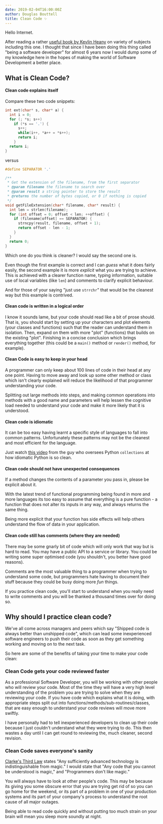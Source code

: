 ```yaml
---
date: 2019-02-04T16:00:00Z
author: Douglas Bouttell
title: Clean Code ✨
---
```


Hello Internet.

After reading a rather
[useful book by Kevlin Heany](https://www.amazon.co.uk/dp/0596809484)
on variety of subjects including this one. I thought that since I have been doing
this thing called "being a software developer" for almost 6 years
now I would dump some of my knowledge here in the hopes of
making the world of Software Development a better place.

## What is Clean Code?

#### Clean code explains itself

Compare these two code snippets:

```c
int ext(char* s, char* a) {
  int i = 0;
  for (; *s; s++)
    if (*s == '.') {
      s++;
      while(i++, *a++ = *s++);
      return i;
    }
  return i;
}
```

versus

```c
#define SEPARATOR '.'

/**
 * Get the extension of the filename, from the first separator
 * @param filename the filename to search over
 * @param result a string pointer to store the result
 * @returns the number of bytes copied, or 0 if nothing is copied
 */
void getFileExtension(char* filename, char* result) {
  int len = strlen(filename);
  for (int offset = 0; offset < len; ++offset) {
    if (filename[offset] == SEPARATOR) {
      strncpy(result, filename, offset + 1);
      return offset - len - 1;
    }
  }
  return 0;
}

```

Which one do you think is cleaner? I would say the second one is.

Even though the first example is correct and I can _guess_ what it does
fairly easily, the second example it is more _explicit_
what you are trying to achieve. This is achieved with a clearer
function name, typing information, suitable use of local variables
(like `len`) and comments to clarify explicit behaviour.

And for those of your saying "just use `strrchr`" that would be the
cleanest way but this example is contrived.

#### Clean code is written in a logical order

I know it sounds lame, but your code should read like a bit of prose should.
That is, you should start by setting up your characters and plot elements
(your classes and functions) such that the reader can understand them in isolation.
Then, expand on them with more "plot" (functions) that builds on the existing "plot".
Finishing in a concise conclusion which brings everything together (this could be a
`main()` method or `render()` method, for example).

#### Clean Code is easy to keep in your head

A programmer can only keep about 100 lines of code in their head at any one point. Having
to move away and look up some other method or class which isn't clearly explained will
reduce the likelihood of that programmer understanding your code.

Splitting out large methods into steps, and making common operations into methods with
a good name and parameters will help lessen the cognitive load needed to understand your
code and make it more likely that it is understood.

#### Clean code is idiomatic

It can be too easy having learnt a specific style of languages to fall into common patterns.
Unfortunately these patterns may not be the cleanest and most efficient for the language.

Just watch [this video](https://www.youtube.com/watch?v=OSGv2VnC0go) from the guy who oversees
Python `collections` at how idiomatic Python is so clean.

#### Clean code should not have unexpected consequences

If a method changes the contents of a parameter you pass in, please be explicit about it.

With the latest trend of functional programming being found in more and more languages its
too easy to assume that everything is a pure function - a function that does not alter its
inputs in any way, and always returns the same thing.

Being more explicit that your function has side effects will help others understand the
flow of data in your application.

#### Clean code still has comments (where they are needed)

There may be some gnarly bit of code which will only work that way but is hard to read.
You may have a public API to a service or library. You could be writing some super optimised
code (you shouldn't, you better have good reasons).

Comments are the most valuable thing to a programmer when trying to understand some code, but
programmers hate having to document their stuff because they could be busy doing more _fun_ things.

If you practice clean code, you'll start to understand when you really need to write comments and
you will be thanked a thousand times over for doing so.

## Why should I practice clean code?

We've all come across managers and peers which say "Shipped
code is always better than unshipped code", which can lead some
inexperienced software engineers to push their code as soon as they
get something working and moving on to the next task.

So here are some of the benefits of taking your time to make your code
clean:

### Clean Code gets your code reviewed faster

As a professional Software Developer, you will be working with
other people who will review your code. Most of the time they
will have a very high level understanding of the problem you
are trying to solve when they are reviewing your code. If you
have code which explains what it is doing, with appropriate steps
split out into functions/methods/sub-routines/classes, that are
easy enough to understand your code reviews will move more swiftly.

I have personally had to tell inexperienced developers to clean
up their code because I just couldn't understand what they were
trying to do. This then wastes a day until I can get round to
reviewing the, much cleaner, second revision.

### Clean Code saves everyone's sanity

[Clarke's Third Law](https://en.wikipedia.org/wiki/Clarke%27s_three_laws) states
"Any sufficiently advanced technology is indistinguishable from magic." I would
state that "Any code that you cannot be understood is magic," and "Programmers
don't like magic."

You will always have to look at other people's code. This may be because its giving you
some obscure error that you are trying get rid of so you can go home for the weekend,
or its part of a problem in one of your production systems and its part of your company's
process to understand the root cause of all major outages.

Being able to read code quickly and without putting too much strain on your brain will
mean you sleep more soundly at night.
